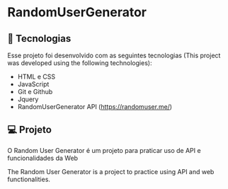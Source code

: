 ﻿# RandomUserGenerator

## 🚀 Tecnologias

Esse projeto foi desenvolvido com as seguintes tecnologias (This project was developed using the following technologies):

- HTML e CSS
- JavaScript
- Git e Github
- Jquery
- RandomUserGenerator API (https://randomuser.me/) 

## 💻 Projeto

O Random User Generator é um projeto para praticar uso de API e funcionalidades da Web

The Random User Generator is a project to practice using API and web functionalities.
